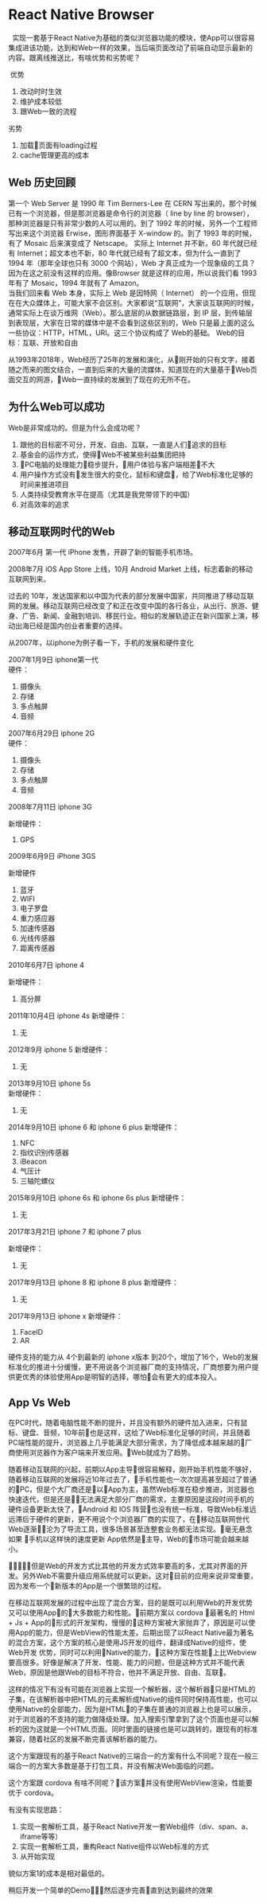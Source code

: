 # React Native Browser
  
 实现一套基于React Native为基础的类似浏览器功能的模块，使App可以很容易集成进该功能，达到和Web一样的效果，当后端页面改动了前端自动显示最新的内容。跟离线推送比，有啥优势和劣势呢？    

  优势    
  1. 改动时时生效
  2. 维护成本较低      
  3. 跟Web一致的流程

  劣势
  1. 加载页面有loading过程
  2. cache管理更高的成本

## Web 历史回顾  

第一个 Web Server 是 1990 年 Tim Berners-Lee 在 CERN 写出来的，那个时候已有一个浏览器，但是那浏览器是命令行的浏览器（ line by line 的 browser），那种浏览器是只有非常少数的人可以用的。到了 1992 年的时候，另外一个工程师写出来这个浏览器 Erwise，图形界面基于 X-window 的。到了 1993 年的时候，有了 Mosaic 后来演变成了 Netscape。
实际上 Internet 并不新，60 年代就已经有 Internet；超文本也不新，80 年代就已经有了超文本，但为什么一直到了 1994 年（那年全球也只有 3000 个网站），Web 才真正成为一个现象级的工具？因为在这之前没有这样的应用。像Browser 就是这样的应用，所以说我们看 1993 年有了 Mosaic，1994 年就有了 Amazon。    
当我们回来看 Web 本身，实际上 Web 是因特网（ Internet） 的一个应用，但现在在大众媒体上，可能大家不会区别。大家都说“互联网”，大家谈互联网的时候，通常实际上在谈万维网（Web）。那么底层的从数据链路层，到 IP 层，到传输层到表现层，大家在日常的媒体中是不会看到这些区别的，Web 只是最上面的这么一些协议：HTTP，HTML，URI。这三个协议构成了 Web的基础。
Web的目标：互联、开放和自由

从1993年2018年，Web经历了25年的发展和演化，从刚开始的只有文字，接着随之而来的图文结合，一直到后来的大量的流媒体，知道现在的大量基于Web页面交互的网游，Web一直持续的发展到了现在的无所不在。

## 为什么Web可以成功
Web是非常成功的。但是为什么会成功呢？
1. 跟他的目标密不可分，开发、自由、互联，一直是人们追求的目标
2. 基金会的运作方式，使得Web不被某些利益集团把持
3. PC电脑的处理能力稳步提升，用户体验与客户端相差不大
4. 用户操作方式没有发生很大的变化，鼠标和键盘，给了Web标准化足够的时间来推进项目
5. 人类持续受教育水平在提高（尤其是我党带领下的中国） 
7. 对高效率的追求

## 移动互联网时代的Web
2007年6月 第一代 iPhone 发售，开辟了新的智能手机市场。

2008年7月 iOS App Store 上线，10月 Android Market 上线，标志着新的移动互联网到来。

过去的 10年，发达国家和以中国为代表的部分发展中国家，共同推进了移动互联网的发展。移动互联网已经改变了和正在改变中国的各行各业，从出行、旅游、健身、广告、新闻、金融到培训、移民行业。相似的发展轨迹正在新兴国家上演，移动出海已经是国内创业者重要的选择。

从2007年，以iphone为例子看一下，手机的发展和硬件变化

2007年1月9日 iphone第一代    
硬件：
1. 摄像头
2. 存储
3. 多点触屏
4. 音频

2007年6月29日 iphone 2G    
硬件：
1. 摄像头
2. 存储
3. 多点触屏
4. 音频

2008年7月11日 iphone 3G    

新增硬件：
1. GPS

2009年6月9日  iPhone 3GS    

新增硬件
1. 蓝牙
2. WIFI
3. 电子罗盘
4. 重力感应器
5. 加速传感器
6. 光线传感器
7. 距离传感器

2010年6月7日 iphone 4

新增硬件：
1. 高分屏

2011年10月4日 iphone 4s
新增硬件：
1. 无

2012年9月 iphone 5 
新增硬件：
1. 无

2013年9月10日 iphone 5s  
新增硬件：
1. 无

2014年9月10日 iphone 6 和 iphone 6 plus
新增硬件：
1. NFC
2. 指纹识别传感器
3. iBeacon
4. 气压计
5. 三轴陀螺仪

2015年9月10日 iphone 6s 和 iphone 6s plus
新增硬件：
1. 无

2017年3月21日 iphone 7 和 iphone 7 plus

新增硬件：
1. 无

2017年9月13日 iphone 8 和 iphone 8 plus
新增硬件：
1. 无

2017年9月13日 iphone x
新增硬件：
1. FaceID
2. AR

硬件支持的能力从 4个到最新的 iphone x版本 到20个，增加了16个，Web的发展标准化的推进十分缓慢，更不用说各个浏览器厂商的支持情况，厂商想要为用户提供更优秀的体验使用App是明智的选择，哪怕会有更大的成本投入。

## App Vs Web

在PC时代，随着电脑性能不断的提升，并且没有额外的硬件加入进来，只有鼠标、键盘、音频，10年前也是这样，这给了Web标准化足够的时间，并且随着PC端性能的提升，浏览器上几乎能满足大部分需求，为了降低成本越来越的厂商使用浏览器作为客户端来开发应用。Web就成为了趋势。

随着移动互联网的兴起，前期以App主导很容易解释，刚开始手机性能不够好，随着移动互联网的发展将近10年过去了，手机性能也一次次提高甚至超过了普通的PC，但是个大厂商还是以App为主，虽然Web标准在稳步推进，浏览器也快速迭代，但是还是无法满足大部分厂商的需求，主要原因是这段时间手机的硬件设备更新太快了，Android 和 IOS 阵营也没有统一标准，导致Web标准远远滞后于硬件的更新，更不用说个个浏览器厂商的实现了，在移动互联网世代Web逐渐沦为了导流工具，很多场景甚至连整套业务都无法实现。毫无悬念 如果 手机以这样快的速度更新 App依然是主导，Web的市场可能会越来越小。

但是Web的开发方式比其他的开发方式效率要高的多，尤其对界面的开发。另外Web不需要升级应用系统就可以更新。这对目前的应用来说非常重要，因为发布一个新版本的App是一个很繁琐的过程。

在移动互联网发展的过程中出现了混合方案，目的是既可以利用Web的开发优势又可以使用App的大多数能力和性能。前期方案以 cordova 最著名的 Html + Js + App的形式的开发架构，慢慢的这种方案被大家抛弃了，原因是可以使用App的能力，但是WebView的性能太差。后期出现了以React Native最为著名的混合方案，这个方案的核心是使用JS开发的组件，翻译成Native的组件，使Web开发
优势，同时可以利用Native的能力，这种方案在性能上比Webview要高很多。好像是解决了开发、性能、能力的问题，但是这种方式并不能代表Web，原因是他跟Web的目标不符合，他并不满足开放、自由、互联。

这样的情况下有没有可能在浏览器上实现一个解析器，这个解析器只是HTML的子集，在该解析器中把HTML的元素解析成Native的组件同时保持高性能，也可以使用Native的全部能力，因为是HTML的子集在普通的浏览器上也是可以展示，对于浏览器的不支持的能力做降级处理。加入搜索引擎拿到了这个页面也是可以解析的因为这就是一个HTML页面。同时里面的链接也是可以跳转的，跟现有的标准兼容，随着社区的发展不断完善该解析器的能力。

这个方案跟现有的基于React Native的三端合一的方案有什么不同呢？现在一般三端合一的方案大多数是基于打包工具，并没有解决Web面临的问题。

这个方案跟 cordova 有啥不同呢？该方案并没有使用WebView渲染，性能要优于 cordova。

有没有实现思路：
1. 实现一套解析工具，基于React Native开发一套Web组件（div、span、a、iframe等等）
2. 实现一套解析工具，重构React Native组件以Web标准的方式
3. 从开始实现

貌似方案1的成本是相对最低的。

稍后开发一个简单的Demo，然后逐步完善直到达到最终的效果
